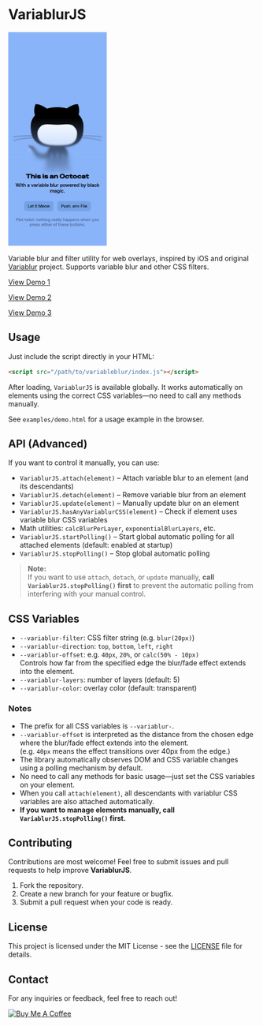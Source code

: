 # VariablurJS

<img src="octocat.png" alt="Example" width="200"/>

Variable blur and filter utility for web overlays, inspired by iOS and original [Variablur](https://github.com/daprice/Variablur) project. Supports variable blur and other CSS filters.

[View Demo 1](https://html-preview.github.io/?url=https://github.com/berkaytumal/VariablurJS/blob/main/examples/demo.html)

[View Demo 2](https://html-preview.github.io/?url=https://github.com/berkaytumal/VariablurJS/blob/main/examples/demo2.html)

[View Demo 3](https://html-preview.github.io/?url=https://github.com/berkaytumal/VariablurJS/blob/main/examples/demo3.html)


## Usage

Just include the script directly in your HTML:

```html
<script src="/path/to/variableblur/index.js"></script>
```

After loading, `VariablurJS` is available globally. It works automatically on elements using the correct CSS variables—no need to call any methods manually.

See `examples/demo.html` for a usage example in the browser.

## API (Advanced)

If you want to control it manually, you can use:

- `VariablurJS.attach(element)` – Attach variable blur to an element (and its descendants)
- `VariablurJS.detach(element)` – Remove variable blur from an element
- `VariablurJS.update(element)` – Manually update blur on an element
- `VariablurJS.hasAnyVariablurCSS(element)` – Check if element uses variable blur CSS variables
- Math utilities: `calcBlurPerLayer`, `exponentialBlurLayers`, etc.
- `VariablurJS.startPolling()` – Start global automatic polling for all attached elements (default: enabled at startup)
- `VariablurJS.stopPolling()` – Stop global automatic polling

> **Note:**  
> If you want to use `attach`, `detach`, or `update` manually, **call `VariablurJS.stopPolling()` first** to prevent the automatic polling from interfering with your manual control.

## CSS Variables

- `--variablur-filter`: CSS filter string (e.g. `blur(20px)`)
- `--variablur-direction`: `top`, `bottom`, `left`, `right`
- `--variablur-offset`: e.g. `40px`, `20%`, or `calc(50% - 10px)`  
  Controls how far from the specified edge the blur/fade effect extends into the element.
- `--variablur-layers`: number of layers (default: 5)
- `--variablur-color`: overlay color (default: transparent)

### Notes

- The prefix for all CSS variables is `--variablur-`.
- `--variablur-offset` is interpreted as the distance from the chosen edge where the blur/fade effect extends into the element.  
  (e.g. `40px` means the effect transitions over 40px from the edge.)
- The library automatically observes DOM and CSS variable changes using a polling mechanism by default.
- No need to call any methods for basic usage—just set the CSS variables on your element.
- When you call `attach(element)`, all descendants with variablur CSS variables are also attached automatically.
- **If you want to manage elements manually, call `VariablurJS.stopPolling()` first.**

## Contributing

Contributions are most welcome! Feel free to submit issues and pull requests to help improve **VariablurJS**.

1. Fork the repository.
2. Create a new branch for your feature or bugfix.
3. Submit a pull request when your code is ready.

## License

This project is licensed under the MIT License - see the [LICENSE](LICENSE) file for details.

## Contact

For any inquiries or feedback, feel free to reach out!

<a href="https://www.buymeacoffee.com/berkaytumal" target="_blank"><img src="https://cdn.buymeacoffee.com/buttons/v2/default-yellow.png" alt="Buy Me A Coffee" style="height: 60px !important;width: 217px !important;" ></a>